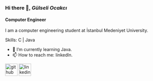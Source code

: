 ### Hi there 👋, ***Gülseli Ocakcı***
#### **Computer Engineer**
I am a computer engineering student at İstanbul Medeniyet University.

Skills: C | Java

- 🌱 I’m currently learning Java. 
- 📫 How to reach me: linkedln. 


[<img src='https://cdn.jsdelivr.net/npm/simple-icons@3.0.1/icons/github.svg' alt='github' height='40'>](https://github.com/gulseliocakci)  [<img src='https://cdn.jsdelivr.net/npm/simple-icons@3.0.1/icons/linkedin.svg' alt='linkedin' height='40'>](https://www.linkedin.com/in/gulseli-ocakci20/)  

